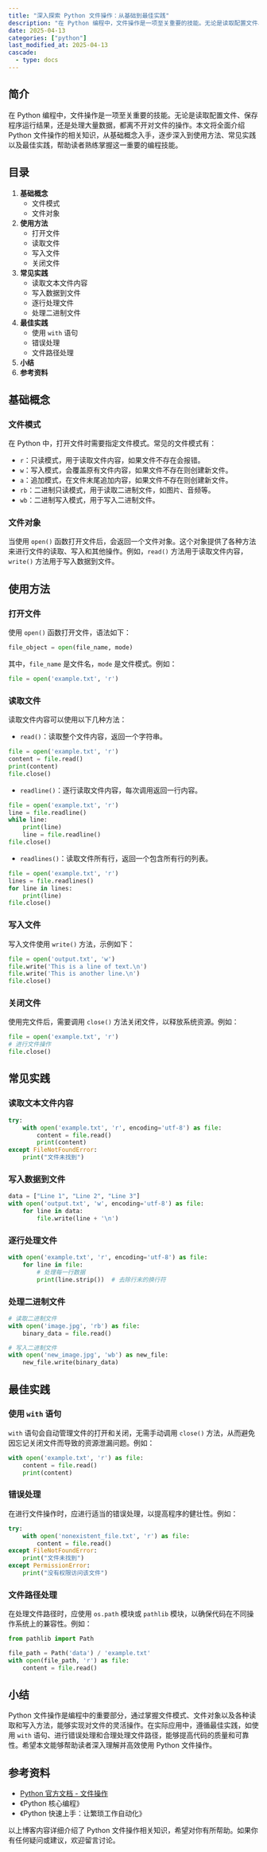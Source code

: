 ```yaml
---
title: "深入探索 Python 文件操作：从基础到最佳实践"
description: "在 Python 编程中，文件操作是一项至关重要的技能。无论是读取配置文件、保存程序运行结果，还是处理大量数据，都离不开对文件的操作。本文将全面介绍 Python 文件操作的相关知识，从基础概念入手，逐步深入到使用方法、常见实践以及最佳实践，帮助读者熟练掌握这一重要的编程技能。"
date: 2025-04-13
categories: ["python"]
last_modified_at: 2025-04-13
cascade:
  - type: docs
---
```



## 简介
在 Python 编程中，文件操作是一项至关重要的技能。无论是读取配置文件、保存程序运行结果，还是处理大量数据，都离不开对文件的操作。本文将全面介绍 Python 文件操作的相关知识，从基础概念入手，逐步深入到使用方法、常见实践以及最佳实践，帮助读者熟练掌握这一重要的编程技能。

<!-- more -->
## 目录
1. **基础概念**
    - 文件模式
    - 文件对象
2. **使用方法**
    - 打开文件
    - 读取文件
    - 写入文件
    - 关闭文件
3. **常见实践**
    - 读取文本文件内容
    - 写入数据到文件
    - 逐行处理文件
    - 处理二进制文件
4. **最佳实践**
    - 使用 `with` 语句
    - 错误处理
    - 文件路径处理
5. **小结**
6. **参考资料**

## 基础概念
### 文件模式
在 Python 中，打开文件时需要指定文件模式。常见的文件模式有：
- `r`：只读模式，用于读取文件内容，如果文件不存在会报错。
- `w`：写入模式，会覆盖原有文件内容，如果文件不存在则创建新文件。
- `a`：追加模式，在文件末尾追加内容，如果文件不存在则创建新文件。
- `rb`：二进制只读模式，用于读取二进制文件，如图片、音频等。
- `wb`：二进制写入模式，用于写入二进制文件。

### 文件对象
当使用 `open()` 函数打开文件后，会返回一个文件对象。这个对象提供了各种方法来进行文件的读取、写入和其他操作。例如，`read()` 方法用于读取文件内容，`write()` 方法用于写入数据到文件。

## 使用方法
### 打开文件
使用 `open()` 函数打开文件，语法如下：
```python
file_object = open(file_name, mode)
```
其中，`file_name` 是文件名，`mode` 是文件模式。例如：
```python
file = open('example.txt', 'r')
```

### 读取文件
读取文件内容可以使用以下几种方法：
- `read()`：读取整个文件内容，返回一个字符串。
```python
file = open('example.txt', 'r')
content = file.read()
print(content)
file.close()
```
- `readline()`：逐行读取文件内容，每次调用返回一行内容。
```python
file = open('example.txt', 'r')
line = file.readline()
while line:
    print(line)
    line = file.readline()
file.close()
```
- `readlines()`：读取文件所有行，返回一个包含所有行的列表。
```python
file = open('example.txt', 'r')
lines = file.readlines()
for line in lines:
    print(line)
file.close()
```

### 写入文件
写入文件使用 `write()` 方法，示例如下：
```python
file = open('output.txt', 'w')
file.write('This is a line of text.\n')
file.write('This is another line.\n')
file.close()
```

### 关闭文件
使用完文件后，需要调用 `close()` 方法关闭文件，以释放系统资源。例如：
```python
file = open('example.txt', 'r')
# 进行文件操作
file.close()
```

## 常见实践
### 读取文本文件内容
```python
try:
    with open('example.txt', 'r', encoding='utf-8') as file:
        content = file.read()
        print(content)
except FileNotFoundError:
    print("文件未找到")
```

### 写入数据到文件
```python
data = ["Line 1", "Line 2", "Line 3"]
with open('output.txt', 'w', encoding='utf-8') as file:
    for line in data:
        file.write(line + '\n')
```

### 逐行处理文件
```python
with open('example.txt', 'r', encoding='utf-8') as file:
    for line in file:
        # 处理每一行数据
        print(line.strip())  # 去除行末的换行符
```

### 处理二进制文件
```python
# 读取二进制文件
with open('image.jpg', 'rb') as file:
    binary_data = file.read()

# 写入二进制文件
with open('new_image.jpg', 'wb') as new_file:
    new_file.write(binary_data)
```

## 最佳实践
### 使用 `with` 语句
`with` 语句会自动管理文件的打开和关闭，无需手动调用 `close()` 方法，从而避免因忘记关闭文件而导致的资源泄漏问题。例如：
```python
with open('example.txt', 'r') as file:
    content = file.read()
    print(content)
```

### 错误处理
在进行文件操作时，应进行适当的错误处理，以提高程序的健壮性。例如：
```python
try:
    with open('nonexistent_file.txt', 'r') as file:
        content = file.read()
except FileNotFoundError:
    print("文件未找到")
except PermissionError:
    print("没有权限访问该文件")
```

### 文件路径处理
在处理文件路径时，应使用 `os.path` 模块或 `pathlib` 模块，以确保代码在不同操作系统上的兼容性。例如：
```python
from pathlib import Path

file_path = Path('data') / 'example.txt'
with open(file_path, 'r') as file:
    content = file.read()
```

## 小结
Python 文件操作是编程中的重要部分，通过掌握文件模式、文件对象以及各种读取和写入方法，能够实现对文件的灵活操作。在实际应用中，遵循最佳实践，如使用 `with` 语句、进行错误处理和合理处理文件路径，能够提高代码的质量和可靠性。希望本文能够帮助读者深入理解并高效使用 Python 文件操作。

## 参考资料
- [Python 官方文档 - 文件操作](https://docs.python.org/3/tutorial/inputoutput.html#reading-and-writing-files)
- 《Python 核心编程》
- 《Python 快速上手：让繁琐工作自动化》

以上博客内容详细介绍了 Python 文件操作相关知识，希望对你有所帮助。如果你有任何疑问或建议，欢迎留言讨论。  